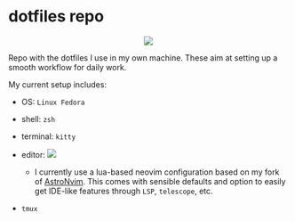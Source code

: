 # dotfiles repo

<div align="center"><p>
    <a href="https://github.com/crisbh/dotfiles/pulse">
      <img src="https://img.shields.io/github/last-commit/crisbh/dotfiles?color=%4dc71f&label=Last%20Commit&logo=github&style=flat-square"/>
    </a>
</p>
</div>

Repo with the dotfiles I use in my own machine. These aim at setting up a smooth workflow for daily work.

My current setup includes:

- OS: `Linux Fedora`
- shell: `zsh`
- terminal: `kitty`
- editor: <a href="https://neovim.io/">
    <img src="https://img.shields.io/badge/Neovim-0.7+-blueviolet.svg?style=flat-square&logo=Neovim&logoColor=white"/> 
          </a>
    
  - I currently use a lua-based neovim configuration based on my fork of [AstroNvim](https://github.com/crisbh/AstroNvim.git). This comes with sensible defaults and option to easily get IDE-like features through `LSP`, `telescope`, etc.
- `tmux`
